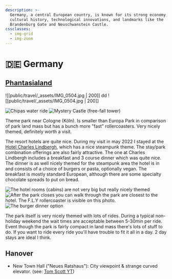 ```yaml
---
description: >-
  Germany, a central European country, is known for its strong economy, rich
  cultural history, technological innovations, and landmarks like the
  Brandenburg Gate and Neuschwanstein Castle.
cssclasses:
  - img-grid
  - img-zoom
---
```


# 🇩🇪 Germany

## [Phantasialand](https://www.phantasialand.de/en/)

![[public/travel/_assets/IMG_0504.jpg | 200]] dd ![[public/travel/_assets/IMG_0504.jpg | 200]]

![Chipas water ride](../gitbook/assets/IMG\_0140.jpeg) 
![Mystery Castle (free-fall tower)](../gitbook/assets/IMG\_0333.jpeg)

Theme park near Cologne (Köln). Is smaller than Europa Park in comparison of park land mass but has a bunch more "fast" rollercoasters. Very nicely themed, definitely worth a visit.

The resort hotels are quite nice. During my visit in may 2022 I stayed at the [Hotel Charles Lindbergh](https://www.phantasialand.de/en/rookburgh/hotel-charles-lindbergh/), which has a nice steampunk theme. The stay/park combination offerings are also fairly attractive. The one at Charles Lindbergh includes a breakfast and 3 course dinner which was quite nice. The dinner is as well nicely themed for the steampunk area the hotel is in and consists of a choice of burgers or pasta, optionally vegan. The breakfast is mostly standard European, although there are some specialty chocolate spreads to put on bread.

![The hotel rooms (cabins) are not very big but really nicely themed](../gitbook/assets/IMG\_0317.jpeg) ![After the park closes you can walk through the park are closest to the hotel. The F.L.Y rollercoaster is visible on this photo.](../gitbook/assets/IMG\_0306.jpeg) ![The burger dinner option](../gitbook/assets/IMG\_20220521\_194030.jpeg)

The park itself is very nicely themed with lots of rides. During a typical non-holiday weekend the wait times are acceptable between 5-30min per ride. Event though the park is fairly compact in land mass there's lots of stuff to do. If you want to ride every ride you'll have trouble to fit it all in a day. 2 day stays are ideal I think.

## Hanover

* New Town Hall ("Neues Ratshaus"): City viewpoint & strange curved elevator. (see: [Tom Scott YT](https://www.youtube.com/watch?app=desktop\&v=ZgDBIzClmPg))
